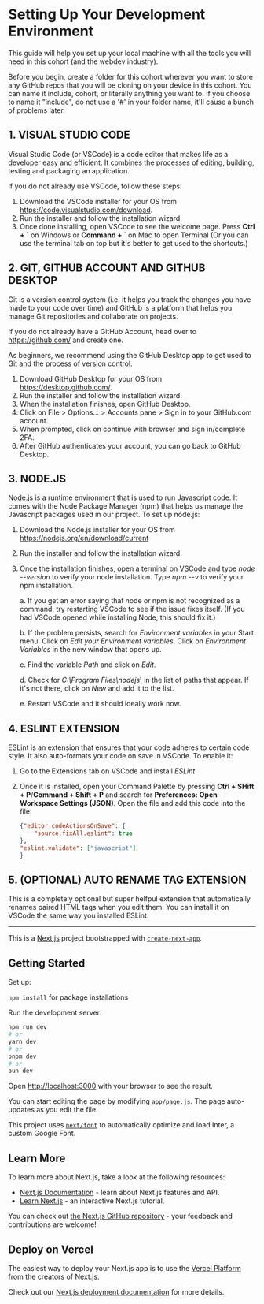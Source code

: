# Setting Up Your Development Environment
This guide will help you set up your local machine with all the tools you will need in this cohort (and the webdev industry).

Before you begin, create a folder for this cohort wherever you want to store any GitHub repos that you will be cloning on your device in this cohort. You can name it include, cohort, or literally anything you want to. If you choose to name it "include", do not use a '#' in your folder name, it'll cause a bunch of problems later. 


## 1. VISUAL STUDIO CODE
Visual Studio Code (or VSCode) is a code editor that makes life as a developer easy and efficient. It combines the processes of editing, building, testing and packaging an application.

If you do not already use VSCode, follow these steps:
1. Download the VSCode installer for your OS from https://code.visualstudio.com/download.
2. Run the installer and follow the installation wizard.
3. Once done installing, open VSCode to see the welcome page. Press **Ctrl + \`** on Windows or **Command + \`** on Mac to open Terminal (Or you can use the terminal tab on top but it's better to get used to the shortcuts.)


## 2. GIT, GITHUB ACCOUNT AND GITHUB DESKTOP
Git is a version control system (i.e. it helps you track the changes you have made to your code over time) and GitHub is a platform that helps you manage Git repositories and collaborate on projects.

If you do not already have a GitHub Account, head over to https://github.com/ and create one. 

As beginners, we recommend using the GitHub Desktop app to get used to Git and the process of version control.
1. Download GitHub Desktop for your OS from https://desktop.github.com/.
2. Run the installer and follow the installation wizard.
3. When the installation finishes, open GitHub Desktop.
4. Click on File > Options... > Accounts pane > Sign in to your GitHub.com account.
5. When prompted, click on continue with browser and sign in/complete 2FA. 
6. After GitHub authenticates your account, you can go back to GitHub Desktop.


## 3. NODE.JS
Node.js is a runtime environment that is used to run Javascript code. It comes with the Node Package Manager (npm) that helps us manage the Javascript packages used in our project. To set up node.js:
1. Download the Node.js installer for your OS from https://nodejs.org/en/download/current 
2. Run the installer and follow the installation wizard.
3. Once the installation finishes, open a terminal on VSCode and type *node --version* to verify your node installation. Type *npm --v* to verify your npm installation. 

    a. If you get an error saying that node or npm is not recognized as a command, try restarting VSCode to see if the issue fixes itself. (If you had VSCode opened while installing Node, this should fix it.)
   
    b. If the problem persists, search for *Environment variables* in your Start menu. Click on *Edit your Environment variables*. Click on *Environment Variables* in the new window that opens up.
   
    c. Find the variable *Path* and click on *Edit*.
   
    d. Check for *C:\Program Files\nodejs\\* in the list of paths that appear. If it's not there, click on *New* and add it to the list.

    e. Restart VSCode and it should ideally work now. 


## 4. ESLINT EXTENSION
ESLint is an extension that ensures that your code adheres to certain code style. It also auto-formats your code on save in VSCode.  To enable it:
1. Go to the Extensions tab on VSCode and install *ESLint*.
2. Once it is installed, open your Command Palette by pressing **Ctrl + SHift + P**/**Command + Shift + P** and search for **Preferences: Open Workspace Settings (JSON)**. Open the file and add this code into the file:

    ```json
    {"editor.codeActionsOnSave": {
        "source.fixAll.eslint": true
    },
    "eslint.validate": ["javascript"]
    }
    ```


## 5. (OPTIONAL) AUTO RENAME TAG EXTENSION
This is a completely optional but super helfpul extension that automatically renames paired HTML tags when you edit them. You can install it on VSCode the same way you installed ESLint. 

-----------------------------------------------------------------------------------------------------------
This is a [Next.js](https://nextjs.org/) project bootstrapped with [`create-next-app`](https://github.com/vercel/next.js/tree/canary/packages/create-next-app).

## Getting Started
Set up:

`npm install` for package installations

Run the development server:

```bash
npm run dev
# or
yarn dev
# or
pnpm dev
# or
bun dev
```

Open [http://localhost:3000](http://localhost:3000) with your browser to see the result.

You can start editing the page by modifying `app/page.js`. The page auto-updates as you edit the file.

This project uses [`next/font`](https://nextjs.org/docs/basic-features/font-optimization) to automatically optimize and load Inter, a custom Google Font.

## Learn More

To learn more about Next.js, take a look at the following resources:

- [Next.js Documentation](https://nextjs.org/docs) - learn about Next.js features and API.
- [Learn Next.js](https://nextjs.org/learn) - an interactive Next.js tutorial.

You can check out [the Next.js GitHub repository](https://github.com/vercel/next.js/) - your feedback and contributions are welcome!

## Deploy on Vercel

The easiest way to deploy your Next.js app is to use the [Vercel Platform](https://vercel.com/new?utm_medium=default-template&filter=next.js&utm_source=create-next-app&utm_campaign=create-next-app-readme) from the creators of Next.js.

Check out our [Next.js deployment documentation](https://nextjs.org/docs/deployment) for more details.